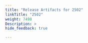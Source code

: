 ```yaml
---
title: "Release Artifacts for 2502"
linkTitle: "2502"
weight: 7498
Description: >
hide_feedback: true

---
```


